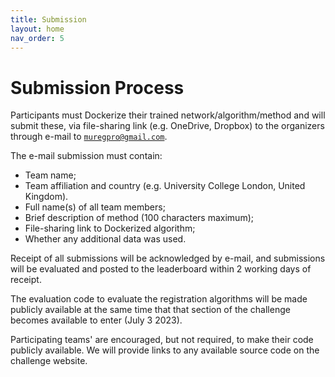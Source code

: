 ```yaml
---
title: Submission
layout: home
nav_order: 5
---
```


# Submission Process

Participants must Dockerize their trained network/algorithm/method and will submit these, via file-sharing link (e.g. OneDrive, Dropbox) to the organizers through e-mail to [`muregpro@gmail.com`](mailto:muregpro@gmail.com). 

The e-mail submission must contain:

- Team name;
- Team affiliation and country (e.g. University College London, United Kingdom).
- Full name(s) of all team members;
- Brief description of method (100 characters maximum);
- File-sharing link to Dockerized algorithm;
- Whether any additional data was used.

Receipt of all submissions will be acknowledged by e-mail, and submissions will be evaluated and posted to the leaderboard within 2 working days of receipt.

The evaluation code to evaluate the registration algorithms will be made publicly available at the same time that that section of the challenge becomes available to enter (July 3 2023).

Participating teams' are encouraged, but not required, to make their code publicly available. We will provide links to any available source code on the challenge website.
